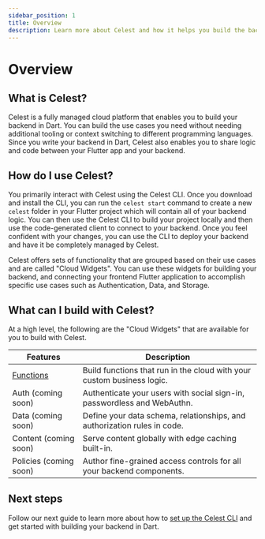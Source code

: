 ```yaml
---
sidebar_position: 1
title: Overview
description: Learn more about Celest and how it helps you build the backend for your Flutter app.
---
```


# Overview

## What is Celest?
Celest is a fully managed cloud platform that enables you to build your backend in Dart. You can build the use cases you need without needing additional tooling or context switching to different programming languages. Since you write your backend in Dart, Celest also enables you to share logic and code between your Flutter app and your backend.

## How do I use Celest?
You primarily interact with Celest using the Celest CLI. Once you download and install the CLI, you can run the `celest start` command to create a new `celest` folder in your Flutter project which will contain all of your backend logic. You can then use the Celest CLI to build your project locally and then use the code-generated client to connect to your backend. Once you feel confident with your changes, you can use the CLI to deploy your backend and have it be completely managed by Celest.

Celest offers sets of functionality that are grouped based on their use cases and are called "Cloud Widgets". You can use these widgets for building your backend, and connecting your frontend Flutter application to accomplish specific use cases such as Authentication, Data, and Storage.

<!-- Check out this video that shows you the Celest experience.
TODO: add the local iterations launch video.

<div id="docs-videos">
   <iframe src="https://www.youtube.com/embed/Br9aStq5u2Y?si=gAJfTve_vH8hO8lC" title="Celest | Local CLI Experience" frameborder="0" allow="accelerometer; autoplay; clipboard-write; encrypted-media; gyroscope; picture-in-picture; web-share" allowfullscreen></iframe>
</div> -->

## What can I build with Celest?
At a high level, the following are the "Cloud Widgets" that are available for you to build with Celest.

| Features  | Description                                                   |
| --------- | ------------------------------------------------------------- |
| [Functions](functions/introduction.md) | Build functions that run in the cloud with your custom business logic. |
| Auth (coming soon) | Authenticate your users with social sign-in, passwordless and WebAuthn. |
| Data (coming soon) | Define your data schema, relationships, and authorization rules in code. |
| Content (coming soon) | Serve content globally with edge caching built-in. |
| Policies (coming soon) | Author fine-grained access controls for all your backend components. |

## Next steps

Follow our next guide to learn more about how to [set up the Celest CLI](/docs/get-started.md) and get started with building your backend in Dart.
